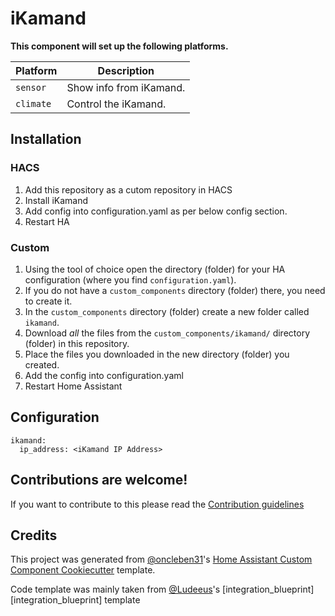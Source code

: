 # iKamand


**This component will set up the following platforms.**

| Platform        | Description                                                               |
| --------------- | ------------------------------------------------------------------------- |
| `sensor`        | Show info from iKamand. |
| `climate`       | Control the iKamand. |


## Installation

### HACS
1. Add this repository as a cutom repository in HACS
2. Install iKamand
3. Add config into configuration.yaml as per below config section.
4. Restart HA

### Custom

1. Using the tool of choice open the directory (folder) for your HA configuration (where you find `configuration.yaml`).
2. If you do not have a `custom_components` directory (folder) there, you need to create it.
3. In the `custom_components` directory (folder) create a new folder called `ikamand`.
4. Download _all_ the files from the `custom_components/ikamand/` directory (folder) in this repository.
5. Place the files you downloaded in the new directory (folder) you created.
6. Add the config into configuration.yaml
7. Restart Home Assistant


## Configuration

```
ikamand:
  ip_address: <iKamand IP Address>
```

## Contributions are welcome!

If you want to contribute to this please read the [Contribution guidelines](CONTRIBUTING.md)

## Credits

This project was generated from [@oncleben31](https://github.com/oncleben31)'s [Home Assistant Custom Component Cookiecutter](https://github.com/oncleben31/cookiecutter-homeassistant-custom-component) template.

Code template was mainly taken from [@Ludeeus](https://github.com/ludeeus)'s [integration_blueprint][integration_blueprint] template


